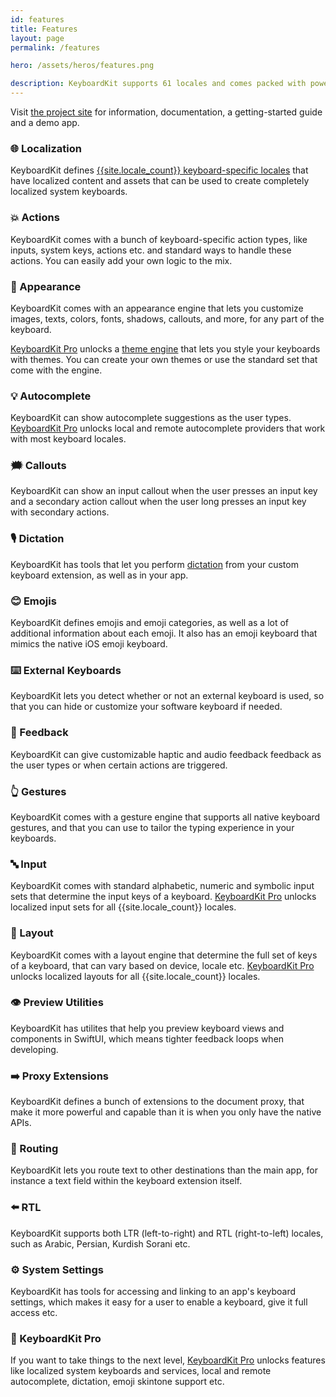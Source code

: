 ```yaml
---
id: features
title: Features
layout: page
permalink: /features

hero: /assets/heros/features.png

description: KeyboardKit supports 61 locales and comes packed with powerful features.
---
```


Visit [the project site]({{site.github_url}}) for information, documentation, a getting-started guide and a demo app.


### 🌐 Localization

KeyboardKit defines [{{site.locale_count}} keyboard-specific locales](/locales) that have localized content and assets that can be used to create completely localized system keyboards.


### 💥 Actions

KeyboardKit comes with a bunch of keyboard-specific action types, like inputs, system keys, actions etc. and standard ways to handle these actions. You can easily add your own logic to the mix.


### 🎨 Appearance

KeyboardKit comes with an appearance engine that lets you customize images, texts, colors, fonts, shadows, callouts, and more, for any part of the keyboard.

[KeyboardKit Pro](/pro) unlocks a [theme engine](/themes) that lets you style your keyboards with themes. You can create your own themes or use the standard set that come with the engine.


### 💡 Autocomplete

KeyboardKit can show autocomplete suggestions as the user types. [KeyboardKit Pro](/pro) unlocks local and remote autocomplete providers that work with most keyboard locales.


### 🗯 Callouts

KeyboardKit can show an input callout when the user presses an input key and a secondary action callout when the user long presses an input key with secondary actions.


### 🎙️ Dictation

KeyboardKit has tools that let you perform [dictation](/dictation) from your custom keyboard extension, as well as in your app.


### 😊 Emojis

KeyboardKit defines emojis and emoji categories, as well as a lot of additional information about each emoji. It also has an emoji keyboard that mimics the native iOS emoji keyboard.


### ⌨️ External Keyboards

KeyboardKit lets you detect whether or not an external keyboard is used, so that you can hide or customize your software keyboard if needed.


### 👋 Feedback

KeyboardKit can give customizable haptic and audio feedback feedback as the user types or when certain actions are triggered.


### 👆 Gestures

KeyboardKit comes with a gesture engine that supports all native keyboard gestures, and that you can use to tailor the typing experience in your keyboards.


### 🔤 Input

KeyboardKit comes with standard alphabetic, numeric and symbolic input sets that determine the input keys of a keyboard. [KeyboardKit Pro](/pro) unlocks localized input sets for all {{site.locale_count}} locales.


### 💱 Layout

KeyboardKit comes with a layout engine that determine the full set of keys of a keyboard, that can vary based on device, locale etc. [KeyboardKit Pro](/pro) unlocks localized layouts for all {{site.locale_count}} locales.


### 👁️ Preview Utilities

KeyboardKit has utilites that help you preview keyboard views and components in SwiftUI, which means tighter feedback loops when developing.


### ➡️ Proxy Extensions

KeyboardKit defines a bunch of extensions to the document proxy, that make it more powerful and capable than it is when you only have the native APIs.


### 🚏 Routing

KeyboardKit lets you route text to other destinations than the main app, for instance a text field within the keyboard extension itself.


### ⬅️ RTL

KeyboardKit supports both LTR (left-to-right) and RTL (right-to-left) locales, such as Arabic, Persian, Kurdish Sorani etc.


### ⚙️ System Settings

KeyboardKit has tools for accessing and linking to an app's keyboard settings, which makes it easy for a user to enable a keyboard, give it full access etc.


### 👑 KeyboardKit Pro

If you want to take things to the next level, [KeyboardKit Pro](/pro) unlocks features like localized system keyboards and services, local and remote autocomplete, dictation, emoji skintone support etc.